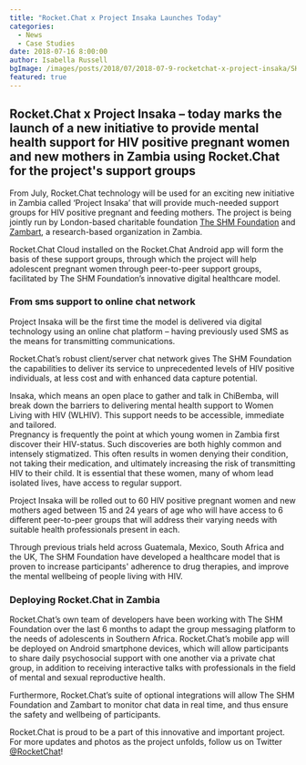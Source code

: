 ```yaml
---
title: "Rocket.Chat x Project Insaka Launches Today"
categories:
  - News
  - Case Studies
date: 2018-07-16 8:00:00
author: Isabella Russell
bgImage: /images/posts/2018/07/2018-07-9-rocketchat-x-project-insaka/SHMxRC.png
featured: true
---
```


## Rocket.Chat x Project Insaka – today marks the launch of a new initiative to provide mental health support for HIV positive pregnant women and new mothers in Zambia using Rocket.Chat for the project's support groups

From July, Rocket.Chat technology will be used for an exciting new initiative in Zambia called ‘Project Insaka’ that will provide much-needed support groups for HIV positive pregnant and feeding mothers. The project is being jointly run by London-based charitable foundation [The SHM Foundation](https://shmfoundation.org/?page_id=23321/) and [Zambart](http://www.zambart.org.zm/), a research-based organization in Zambia.

Rocket.Chat Cloud installed on the Rocket.Chat Android app will form the basis of these support groups, through which the project will help adolescent pregnant women through peer-to-peer support groups, facilitated by The SHM Foundation’s innovative digital healthcare model.

### From sms support to online chat network

Project Insaka will be the first time the model is delivered via digital technology using an online chat platform – having previously used SMS as the means for transmitting communications.

Rocket.Chat’s robust client/server chat network gives The SHM Foundation the capabilities to deliver its service to unprecedented levels of HIV positive individuals, at less cost and with enhanced data capture potential.

Insaka, which means an open place to gather and talk in ChiBemba, will break down the barriers to delivering mental health support to Women Living with HIV (WLHIV). This support needs to be accessible, immediate and tailored.
<br/> Pregnancy is frequently the point at which young women in Zambia first discover their HIV-status. Such discoveries are both highly common and intensely stigmatized. This often results in women denying their condition, not taking their medication, and ultimately increasing the risk of transmitting HIV to their child. It is essential that these women, many of whom lead isolated lives, have access to regular support.

Project Insaka will be rolled out to 60 HIV positive pregnant women and new mothers aged between 15 and 24 years of age who will have access to 6 different peer-to-peer groups that will address their varying needs with suitable health professionals present in each.

Through previous trials held across Guatemala, Mexico, South Africa and the UK, The SHM Foundation have developed a healthcare model that is proven to increase participants' adherence to drug therapies, and improve the mental wellbeing of people living with HIV.

### Deploying Rocket.Chat in Zambia

Rocket.Chat’s own team of developers have been working with The SHM Foundation over the last 6 months to adapt the group messaging platform to the needs of adolescents in Southern Africa. Rocket.Chat’s mobile app will be deployed on Android smartphone devices, which will allow participants to share daily psychosocial support with one another via a private chat group, in addition to receiving interactive talks with professionals in the field of mental and sexual reproductive health.

Furthermore, Rocket.Chat’s suite of optional integrations will allow The SHM Foundation and Zambart to monitor chat data in real time, and thus ensure the safety and wellbeing of participants.

Rocket.Chat is proud to be a part of this innovative and important project. For more updates and photos as the project unfolds, follow us on Twitter [@RocketChat](https://twitter.com/RocketChat)!
